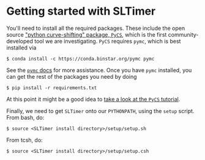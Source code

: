 # Getting started with SLTimer

You'll need to install all the required packages. These include the open source ["python curve-shifting" package, `PyCS`](http://pycs.readthedocs.io/en/latest/), which is the first community-developed tool we are investigating. `PyCS` requires `pymc`, which is best installed via
```
$ conda install -c https://conda.binstar.org/pymc pymc
```
See the [`pymc` docs]() for more assistance. Once you have `pymc` installed, you can get the rest of the packages you need by doing
```
$ pip install -r requirements.txt
```
At this point it might be a good idea to [take a look at the `PyCS` tutorial](http://pycs.readthedocs.io/en/latest/tutorial/tutorial.html).

Finally, we need to get `SLTimer` onto our `PYTHONPATH`, using the `setup` script. From bash, do:
```
$ source <SLTimer install directory>/setup/setup.sh
```
From tcsh, do:
```
$ source <SLTimer install directory>/setup/setup.csh
```
